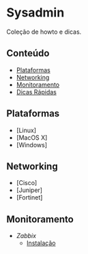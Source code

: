 <!--
  Title: Sysadmin
  Description: Lista de howto e dicas de ferramenta e serviços de infra-estrutura.
  Author: drsemann
  -->

# Sysadmin

Coleção de howto e dicas.


## Conteúdo
 - [Plataformas](#plataformas)
 - [Networking](#networking)
 - [Monitoramento](#monitoramento)
 - [Dicas Rápidas](#dicas)

## Plataformas
 - [Linux]
 - [MacOS X]
 - [Windows]

## Networking
 - [Cisco]
 - [Juniper]
 - [Fortinet]

## Monitoramento
 - *Zabbix*
 	- <a href="https://github.com/drsemann/sysadmin/blob/master/monitoramento/zabbix/zabbix_install.md">Instalação</code></a>
 	